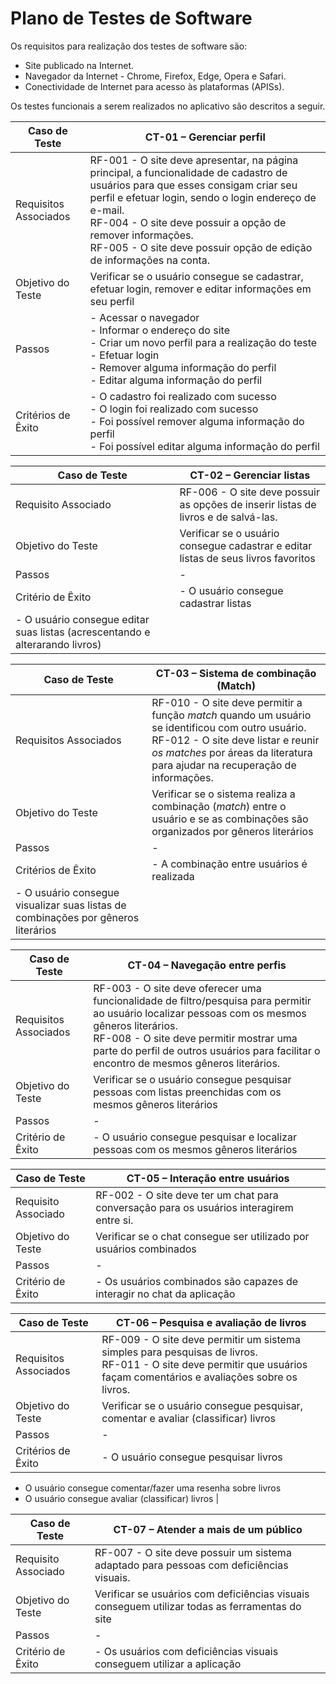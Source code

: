 # Plano de Testes de Software

Os requisitos para realização dos testes de software são: 

- Site publicado na Internet.
- Navegador da Internet - Chrome, Firefox, Edge, Opera e Safari.
- Conectividade de Internet para acesso às plataformas (APISs).

Os testes funcionais a serem realizados no aplicativo são descritos a seguir.
 
| Caso de Teste | CT-01 – Gerenciar perfil |
|------------------|----------------------------------------------------|
|Requisitos Associados | RF-001 - O site deve apresentar, na página principal, a funcionalidade de cadastro de usuários para que esses consigam criar seu perfil e efetuar login, sendo o login endereço de e-mail. <br> RF-004 - O site deve possuir a opção de remover informações. <br> RF-005 - O site deve possuir opção de edição de informações na conta. |
|Objetivo do Teste | Verificar se o usuário consegue se cadastrar, efetuar login, remover e editar informações em seu perfil |
|Passos | - Acessar o navegador <br> - Informar o endereço do site <br> - Criar um novo perfil para a realização do teste <br> - Efetuar login <br> - Remover alguma informação do perfil <br> - Editar alguma informação do perfil |
|Critérios de Êxito | - O cadastro foi realizado com sucesso <br> - O login foi realizado com sucesso <br> - Foi possível remover alguma informação do perfil <br> - Foi possível editar alguma informação do perfil |

| Caso de Teste | CT-02 – Gerenciar listas |
|------------------|----------------------------------------------------|
|Requisito Associado | RF-006 - O site deve possuir as opções de inserir listas de livros e de salvá-las. |
|Objetivo do Teste | Verificar se o usuário consegue cadastrar e editar listas de seus livros favoritos |
|Passos | -  |
|Critério de Êxito | - O usuário consegue cadastrar listas <br>
- O usuário consegue editar suas listas (acrescentando e alterarando livros) |

| Caso de Teste | CT-03 – Sistema de combinação (Match) |
|------------------|----------------------------------------------------|
|Requisitos Associados | RF-010 - O site deve permitir a função _match_ quando um usuário se identificou com outro usuário.<br> RF-012 - O site deve listar e reunir _os matches_ por áreas da literatura para ajudar na recuperação de informações.	 |
|Objetivo do Teste | Verificar se o sistema realiza a combinação (_match_) entre o usuário e se as combinações são organizados por gêneros literários |
|Passos | -  |
|Critérios de Êxito | - A combinação entre usuários é realizada <br>
- O usuário consegue visualizar suas listas de combinações por gêneros literários  |

| Caso de Teste | CT-04 – Navegação entre perfis |
|------------------|----------------------------------------------------|
|Requisitos Associados | RF-003 - O site deve oferecer uma funcionalidade de filtro/pesquisa para permitir ao usuário localizar pessoas com os mesmos gêneros literários.<br> RF-008 - O site deve permitir mostrar uma parte do perfil de outros usuários para facilitar o encontro de mesmos gêneros literários.	|
|Objetivo do Teste | Verificar se o usuário consegue pesquisar pessoas com listas preenchidas com os mesmos gêneros literários |
|Passos | -  |
|Critério de Êxito | - O usuário consegue pesquisar e localizar pessoas com os mesmos gêneros literários |

| Caso de Teste | CT-05 – Interação entre usuários |
|------------------|----------------------------------------------------|
|Requisito Associado |RF-002 - O site deve ter um chat para conversação para os usuários interagirem entre si.	|
|Objetivo do Teste | Verificar se o chat consegue ser utilizado por usuários combinados |
|Passos | -  |
|Critério de Êxito | - Os usuários combinados são capazes de interagir no chat da aplicação |

| Caso de Teste | CT-06 – Pesquisa e avaliação de livros |
|------------------|----------------------------------------------------|
|Requisitos Associados | RF-009 - O site deve permitir um sistema simples para pesquisas de livros.	<br> RF-011 - O site deve permitir que usuários façam comentários e avaliações sobre os livros.	|
|Objetivo do Teste | Verificar se o usuário consegue pesquisar, comentar e avaliar (classificar) livros |
|Passos | -  |
|Critérios de Êxito | - O usuário consegue pesquisar livros <br>
- O usuário consegue comentar/fazer uma resenha sobre livros <br>
- O usuário consegue avaliar (classificar) livros |

| Caso de Teste | CT-07 – Atender a mais de um público |
|------------------|----------------------------------------------------|
|Requisito Associado | RF-007 - O site deve possuir um sistema adaptado para pessoas com deficiências visuais.	|
|Objetivo do Teste | Verificar se usuários com deficiências visuais conseguem utilizar todas as ferramentas do site |
|Passos | -  |
|Critério de Êxito | - Os usuários com deficiências visuais conseguem utilizar a aplicação |

